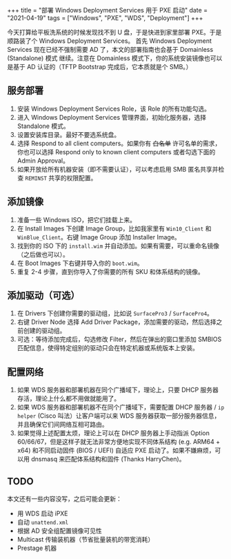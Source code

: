 +++
title = "部署 Windows Deployment Services 用于 PXE 启动"
date = "2021-04-19"
tags = ["Windows", "PXE", "WDS", "Deployment"]
+++

今天打算给平板洗系统的时候发现找不到 U 盘，于是快进到家里部署 PXE。于是顺路装了个 Windows Deployment Services。
首先 Windows Deployment Services 现在已经不强制需要 AD 了，本文的部署指南也会基于 Domainless (Standalone) 模式
继续。注意在 Domainless 模式下，你的系统安装镜像也可以是基于 AD 认证的（TFTP Bootstrap 完成后，它本质就是个 SMB。）

## 服务部署

1. 安装 Windows Deployment Services Role，该 Role 的所有功能勾选。
2. 进入 Windows Deployment Services 管理界面，初始化服务器，选择 Standalone 模式。
3. 设置安装库目录。最好不要选系统盘。
4. 选择 Respond to all client computers。如果你有 ~~白名单~~ 许可名单的需求，你也可以选择 Respond only to known client computers 或者勾选下面的 Admin Approval。
5. 如果开放给所有机器安装（即不需要认证），可以考虑启用 SMB 匿名共享并检查 `REMINST` 共享的权限配置。

## 添加镜像

1. 准备一些 Windows ISO，把它们挂载上来。
2. 在 Install Images 下创建 Image Group，比如我家里有 `Win10_Client` 和 `WinBlue_Client`。右键 Image Group 添加 Installer Image。
3. 找到你的 ISO 下的 `install.wim` 并自动添加。如果有需要，可以重命名镜像（之后做也可以）。
4. 在 Boot Images 下右键并导入你的 `boot.wim`。
5. 重复 2-4 步骤，直到你导入了你需要的所有 SKU 和体系结构的镜像。

## 添加驱动（可选）

1. 在 Drivers 下创建你需要的驱动组，比如说 `SurfacePro3` / `SurfacePro4`。
2. 右键 Driver Node 选择 Add Driver Package，添加需要的驱动，然后选择之前创建的驱动组。
3. 可选：等待添加完成后，勾选修改 Filter，然后在弹出的窗口里添加 SMBIOS 匹配信息，使得特定组别的驱动只会在特定机器或系统版本上安装。

## 配置网络

1. 如果 WDS 服务器和部署机器在同个广播域下，理论上，只要 DHCP 服务器存活，理论上什么都不用做就能用了。
2. 如果 WDS 服务器和部署机器不在同个广播域下，需要配置 DHCP 服务器 / `ip helper` (Cisco 叫法）让客户端可以来 WDS 服务器获取一部分服务器信息，并且确保它们间网络互相可路由。
3. 如果觉得上述配置太烦，理论上可以在 DHCP 服务器上手动指派 Option 60/66/67，但是这样子就无法非常方便地实现不同体系结构 (e.g. ARM64 + x64) 和不同启动固件 (BIOS / UEFI) 自适应 PXE 启动了。如果不嫌麻烦，可以用 dnsmasq 来匹配体系结构和固件 (Thanks HarryChen)。

## TODO

本文还有一些内容没写，之后可能会更新：

- 用 WDS 启动 iPXE
- 自动 `unattend.xml`
- 根据 AD 安全组配置镜像可见性
- Multicast 传输装机器（节省批量装机的带宽消耗）
- Prestage 机器
